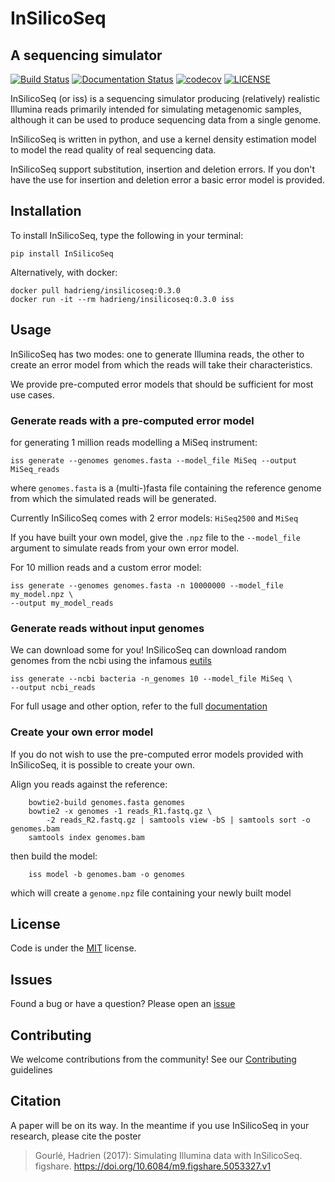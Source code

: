 # InSilicoSeq
## A sequencing simulator

[![Build Status](https://travis-ci.org/HadrienG/InSilicoSeq.svg?branch=master)](https://travis-ci.org/HadrienG/InSilicoSeq)
[![Documentation Status](https://readthedocs.org/projects/insilicoseq/badge/?version=0.3.0)](http://insilicoseq.readthedocs.io/en/0.3.0/?badge=0.3.0)
[![codecov](https://codecov.io/gh/HadrienG/InSilicoSeq/branch/master/graph/badge.svg)](https://codecov.io/gh/HadrienG/InSilicoSeq)
[![LICENSE](https://img.shields.io/badge/license-MIT-lightgrey.svg)](LICENSE)

InSilicoSeq (or iss) is a sequencing simulator producing (relatively) realistic
Illumina reads primarily intended for simulating metagenomic samples, although
it can be used to produce sequencing data from a single genome.

InSilicoSeq is written in python, and use a kernel density estimation model to
model the read quality of real sequencing data.

InSilicoSeq support substitution, insertion and deletion errors. If you don't
have the use for insertion and deletion error a basic error model is provided.

## Installation

To install InSilicoSeq, type the following in your terminal:

`pip install InSilicoSeq`

Alternatively, with docker:

```shell
docker pull hadrieng/insilicoseq:0.3.0
docker run -it --rm hadrieng/insilicoseq:0.3.0 iss
```

## Usage

InSilicoSeq has two modes: one to generate Illumina reads, the other to create
an error model from which the reads will take their characteristics.

We provide pre-computed error models that should be sufficient for most use
cases.

### Generate reads with a pre-computed error model

for generating 1 million reads modelling a MiSeq instrument:

```shell
iss generate --genomes genomes.fasta --model_file MiSeq --output MiSeq_reads
```

where `genomes.fasta` is a (multi-)fasta file containing the reference genome
from which the simulated reads will be generated.

Currently InSilicoSeq comes with 2 error models: `HiSeq2500` and `MiSeq`

If you have built your own model, give the `.npz` file to the `--model_file`
argument to simulate reads from your own error model.

For 10 million reads and a custom error model:

```shell
iss generate --genomes genomes.fasta -n 10000000 --model_file my_model.npz \
--output my_model_reads
```

### Generate reads without input genomes

We can download some for you! InSilicoSeq can download random genomes from the
ncbi using the infamous [eutils](https://www.ncbi.nlm.nih.gov/books/NBK25501/)

```shell
iss generate --ncbi bacteria -n_genomes 10 --model_file MiSeq \
--output ncbi_reads
```

For full usage and other option, refer to the full
[documentation](http://insilicoseq.readthedocs.io)

### Create your own error model

If you do not wish to use the pre-computed error models provided with
InSilicoSeq, it is possible to create your own.

Align you reads against the reference:

```shell
    bowtie2-build genomes.fasta genomes
    bowtie2 -x genomes -1 reads_R1.fastq.gz \
        -2 reads_R2.fastq.gz | samtools view -bS | samtools sort -o genomes.bam
    samtools index genomes.bam
```

then build the model:

```shell
    iss model -b genomes.bam -o genomes
```

which will create a `genome.npz` file containing your newly built model

## License

Code is under the [MIT](LICENSE) license.

## Issues

Found a bug or have a question? Please open an [issue](https://github.com/HadrienG/InSilicoSeq/issues)

## Contributing

We welcome contributions from the community! See our
[Contributing](CONTRIBUTING.md) guidelines

## Citation

A paper will be on its way. In the meantime if you use InSilicoSeq in your
research, please cite the poster

> Gourlé, Hadrien (2017): Simulating Illumina data with InSilicoSeq. figshare. https://doi.org/10.6084/m9.figshare.5053327.v1
